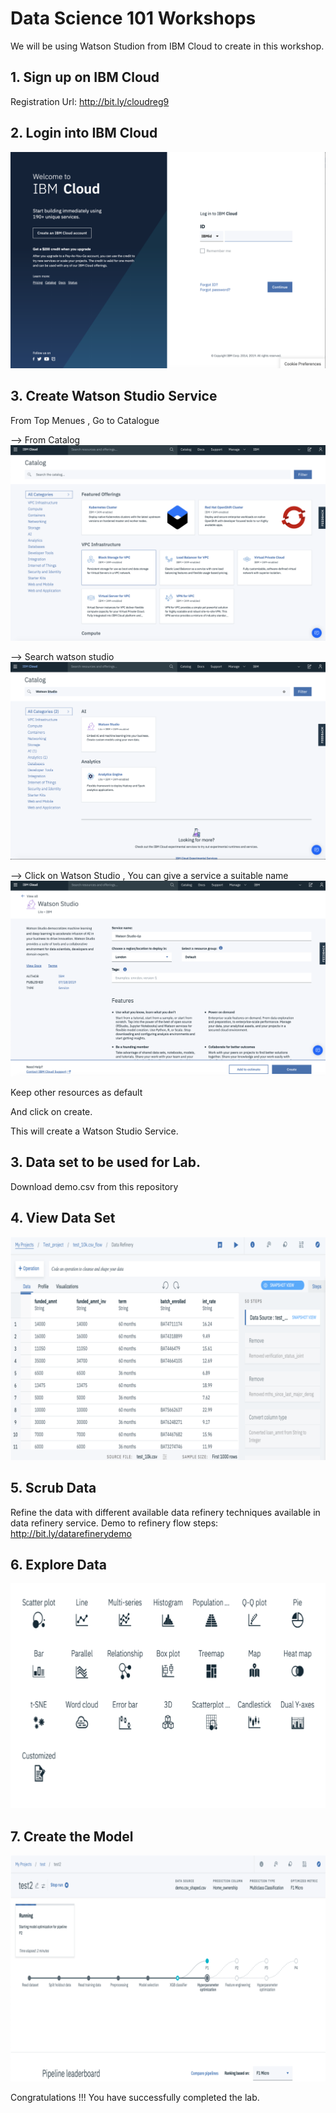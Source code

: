 # Data Science 101 Workshops

We will be using Watson Studion from IBM Cloud to create in this workshop.

## 1. Sign up on IBM Cloud
Registration Url: http://bit.ly/cloudreg9

## 2. Login into IBM Cloud
![alt text](https://github.com/IBMDevConnect/ibmdevday2019-data-ai/blob/master/datascience101/cloud-login.png)

## 3. Create Watson Studio Service

From Top Menues , Go to Catalogue 

--> From Catalog 
![alt text](https://github.com/IBMDevConnect/ibmdevday2019-data-ai/blob/master/datascience101/catalog.png)

--> Search watson studio
![alt text](https://github.com/IBMDevConnect/ibmdevday2019-data-ai/blob/master/datascience101/catalog-ibm.png)

--> Click on Watson Studio , You can give a service a suitable name
![alt text](https://github.com/IBMDevConnect/ibmdevday2019-data-ai/blob/master/datascience101/watson-studio-service.png)

Keep other resources as  default 

And click on create.

This will create a Watson Studio Service.

## 3. Data set to be used for Lab.

Download demo.csv from this repository

## 4. View Data Set
![alt text](https://github.com/IBMDevConnect/ibmdevday2019-data-ai/blob/master/datascience101/sample_dataset.png)

## 5. Scrub Data 
Refine the data with different available data refinery techniques available in data refinery service.
Demo to refinery flow steps: http://bit.ly/datarefinerydemo

## 6. Explore Data
![alt text](https://github.com/IBMDevConnect/ibmdevday2019-data-ai/blob/master/datascience101/explore.png)

## 7. Create the Model
![alt text](https://github.com/IBMDevConnect/ibmdevday2019-data-ai/blob/master/datascience101/create_model.png)



Congratulations !!! You have successfully completed the lab.


